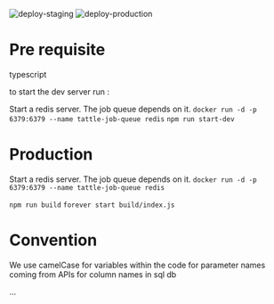 ![deploy-staging](https://github.com/tattle-made/archive-server/workflows/deploy-staging/badge.svg?branch=development)
![deploy-production](https://github.com/tattle-made/archive-server/workflows/deploy-production/badge.svg?event=push)

# Pre requisite
typescript 


to start the dev server run : 

Start a redis server. The job queue depends on it. 
`docker run -d -p 6379:6379 --name tattle-job-queue redis`
`npm run start-dev`


# Production
Start a redis server. The job queue depends on it. 
`docker run -d -p 6379:6379 --name tattle-job-queue redis`

`npm run build`
`forever start build/index.js`


# Convention
We use camelCase for variables within the code
for parameter names coming from APIs
for column names in sql db

...

